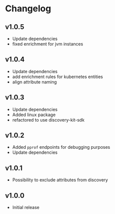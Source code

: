 # Changelog

## v1.0.5

- Update dependencies
- fixed enrichment for jvm instances

## v1.0.4

- Update dependencies
- add enrichment rules for kubernetes entities
- align attribute naming

## v1.0.3

- Update dependencies
- Added linux package
- refactored to use discovery-kit-sdk

## v1.0.2

- Added `pprof` endpoints for debugging purposes
- Update dependencies

## v1.0.1

- Possibility to exclude attributes from discovery

## v1.0.0

 - Initial release
